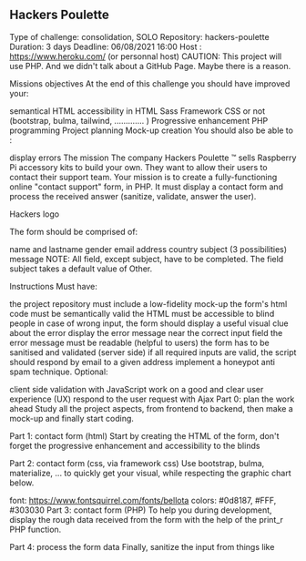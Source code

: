 ## Hackers Poulette

Type of challenge: consolidation, SOLO
Repository: hackers-poulette
Duration: 3 days
Deadline: 06/08/2021 16:00
Host : https://www.heroku.com/ (or personnal host)
CAUTION: This project will use PHP. And we didn't talk about a GitHub Page. Maybe there is a reason.

Missions objectives
At the end of this challenge you should have improved your:

semantical HTML
accessibility in HTML
Sass
Framework CSS or not (bootstrap, bulma, tailwind, ............. )
Progressive enhancement
PHP programming
Project planning
Mock-up creation
You should also be able to :

display errors
The mission
The company Hackers Poulette ™ sells Raspberry Pi accessory kits to build your own. They want to allow their users to contact their support team. Your mission is to create a fully-functioning online "contact support" form, in PHP. It must display a contact form and process the received answer (sanitize, validate, answer the user).

Hackers logo

The form should be comprised of:

name and lastname
gender
email address
country
subject (3 possibilities)
message
NOTE: All field, except subject, have to be completed. The field subject takes a default value of Other.

Instructions
Must have:

the project repository must include a low-fidelity mock-up
the form's html code must be semantically valid
the HTML must be accessible to blind people
in case of wrong input, the form should display a useful visual clue about the error
display the error message near the correct input field
the error message must be readable (helpful to users)
the form has to be sanitised and validated (server side)
if all required inputs are valid, the script should respond by email to a given address
implement a honeypot anti spam technique.
Optional:

client side validation with JavaScript
work on a good and clear user experience (UX)
respond to the user request with Ajax
Part 0: plan the work ahead
Study all the project aspects, from frontend to backend, then make a mock-up and finally start coding.

Part 1: contact form (html)
Start by creating the HTML of the form, don't forget the progressive enhancement and accessibility to the blinds

Part 2: contact form (css, via framework css)
Use bootstrap, bulma, materialize, ... to quickly get your visual, while respecting the graphic chart below.

font: https://www.fontsquirrel.com/fonts/bellota
colors: #0d8187, #FFF, #303030
Part 3: contact form (PHP)
To help you during development, display the rough data received from the form with the help of the print_r PHP function.

Part 4: process the form data
Finally, sanitize the input from things like <script>, then validate the content (obligatory field, valid email, etc...), ending by an email sent and a feedback for the user.

Resources
error message
class mailer
Links
Honey
Ajax
phpr
